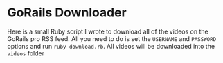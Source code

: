 # GoRails Downloader

Here is a small Ruby script I wrote to download all of the videos on the GoRails pro
RSS feed. All you need to do is set the `USERNAME` and `PASSWORD` options
and run `ruby download.rb`. All videos will be downloaded into the `videos` folder